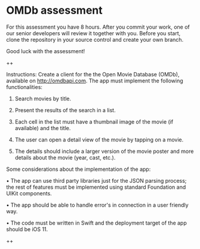 # OMDb assessment 

For this assessment you have 8 hours. After you commit your work, one of our senior developers will review it together with you. Before you start, clone the repository in your source control and create your own branch. 

Good luck with the assessment!

++

Instructions: 
Create a client for the the Open Movie Database (OMDb), available on http://omdbapi.com. The app must implement the following functionalities:

1. Search movies by title.

2. Present the results of the search in a list. 

3. Each cell in the list must have a thumbnail image of the movie (if available) and the title. 

4. The user can open a detail view of the movie by tapping on a movie. 

5. The details should include a larger version of the movie poster and more details about the movie (year, cast, etc.).


Some considerations about the implementation of the app:

• The app can use third party libraries just for the JSON parsing process; the rest of features must be implemented using standard Foundation and UIKit components.

• The app should be able to handle error's in connection in a user friendly way.

• The code must be written in Swift and the deployment target of the app should be iOS 11.

++

